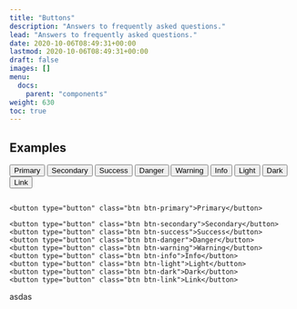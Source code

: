 ```yaml
---
title: "Buttons"
description: "Answers to frequently asked questions."
lead: "Answers to frequently asked questions."
date: 2020-10-06T08:49:31+00:00
lastmod: 2020-10-06T08:49:31+00:00
draft: false
images: []
menu:
  docs:
    parent: "components"
weight: 630
toc: true
---
```


<h2>Examples</h2>






<button type="button" class="btn btn-primary">Primary</button>
<button type="button" class="btn btn-secondary">Secondary</button>
<button type="button" class="btn btn-success">Success</button>
<button type="button" class="btn btn-danger">Danger</button>
<button type="button" class="btn btn-warning">Warning</button>
<button type="button" class="btn btn-info">Info</button>
<button type="button" class="btn btn-light">Light</button>
<button type="button" class="btn btn-dark">Dark</button>
<button type="button" class="btn btn-link">Link</button>


<div class="highlight"><pre class="chroma"><code class="language-html" data-lang="html"><span class="p">
&lt;button type=&quot;button&quot; class=&quot;btn btn-primary&quot;&gt;Primary&lt;/button&gt;<br>
&lt;button type=&quot;button&quot; class=&quot;btn btn-secondary&quot;&gt;Secondary&lt;/button&gt;
&lt;button type=&quot;button&quot; class=&quot;btn btn-success&quot;&gt;Success&lt;/button&gt;
&lt;button type=&quot;button&quot; class=&quot;btn btn-danger&quot;&gt;Danger&lt;/button&gt;
&lt;button type=&quot;button&quot; class=&quot;btn btn-warning&quot;&gt;Warning&lt;/button&gt;
&lt;button type=&quot;button&quot; class=&quot;btn btn-info&quot;&gt;Info&lt;/button&gt;
&lt;button type=&quot;button&quot; class=&quot;btn btn-light&quot;&gt;Light&lt;/button&gt;
&lt;button type=&quot;button&quot; class=&quot;btn btn-dark&quot;&gt;Dark&lt;/button&gt;
&lt;button type=&quot;button&quot; class=&quot;btn btn-link&quot;&gt;Link&lt;/button&gt;
</span></code></pre></div>

asdas